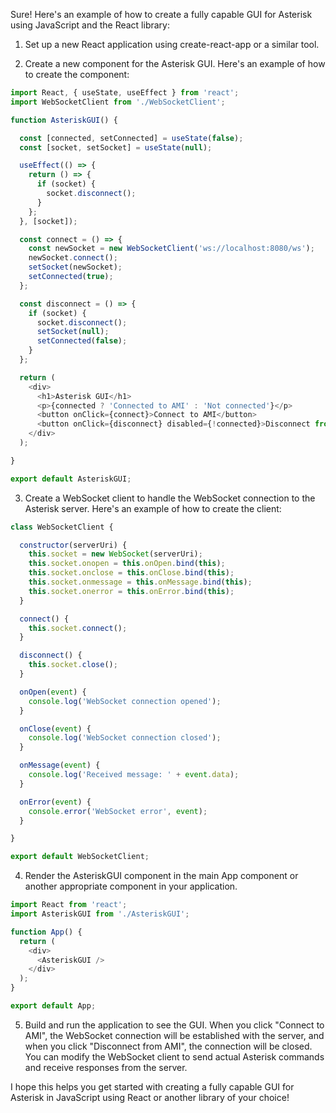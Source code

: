 Sure! Here's an example of how to create a fully capable GUI for Asterisk using JavaScript and the React library:

1. Set up a new React application using create-react-app or a similar tool.

2. Create a new component for the Asterisk GUI. Here's an example of how to create the component:

```javascript
import React, { useState, useEffect } from 'react';
import WebSocketClient from './WebSocketClient';

function AsteriskGUI() {

  const [connected, setConnected] = useState(false);
  const [socket, setSocket] = useState(null);

  useEffect(() => {
    return () => {
      if (socket) {
        socket.disconnect();
      }
    };
  }, [socket]);

  const connect = () => {
    const newSocket = new WebSocketClient('ws://localhost:8080/ws');
    newSocket.connect();
    setSocket(newSocket);
    setConnected(true);
  };

  const disconnect = () => {
    if (socket) {
      socket.disconnect();
      setSocket(null);
      setConnected(false);
    }
  };

  return (
    <div>
      <h1>Asterisk GUI</h1>
      <p>{connected ? 'Connected to AMI' : 'Not connected'}</p>
      <button onClick={connect}>Connect to AMI</button>
      <button onClick={disconnect} disabled={!connected}>Disconnect from AMI</button>
    </div>
  );

}

export default AsteriskGUI;
```

3. Create a WebSocket client to handle the WebSocket connection to the Asterisk server. Here's an example of how to create the client:

```javascript
class WebSocketClient {

  constructor(serverUri) {
    this.socket = new WebSocket(serverUri);
    this.socket.onopen = this.onOpen.bind(this);
    this.socket.onclose = this.onClose.bind(this);
    this.socket.onmessage = this.onMessage.bind(this);
    this.socket.onerror = this.onError.bind(this);
  }

  connect() {
    this.socket.connect();
  }

  disconnect() {
    this.socket.close();
  }

  onOpen(event) {
    console.log('WebSocket connection opened');
  }

  onClose(event) {
    console.log('WebSocket connection closed');
  }

  onMessage(event) {
    console.log('Received message: ' + event.data);
  }

  onError(event) {
    console.error('WebSocket error', event);
  }

}

export default WebSocketClient;
```

4. Render the AsteriskGUI component in the main App component or another appropriate component in your application.

```javascript
import React from 'react';
import AsteriskGUI from './AsteriskGUI';

function App() {
  return (
    <div>
      <AsteriskGUI />
    </div>
  );
}

export default App;
```

5. Build and run the application to see the GUI. When you click "Connect to AMI", the WebSocket connection will be established with the server, and when you click "Disconnect from AMI", the connection will be closed. You can modify the WebSocket client to send actual Asterisk commands and receive responses from the server.

I hope this helps you get started with creating a fully capable GUI for Asterisk in JavaScript using React or another library of your choice!
